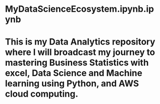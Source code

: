 # MyDataScienceEcosystem.ipynb.ipynb

# This is my Data Analytics repository where I will broadcast my journey to mastering Business Statistics with excel, Data Science and Machine learning using Python, and AWS cloud computing.
